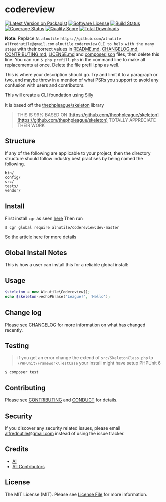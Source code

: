 # codereview

[![Latest Version on Packagist][ico-version]][link-packagist]
[![Software License][ico-license]](LICENSE.md)
[![Build Status][ico-travis]][link-travis]
[![Coverage Status][ico-scrutinizer]][link-scrutinizer]
[![Quality Score][ico-code-quality]][link-code-quality]
[![Total Downloads][ico-downloads]][link-downloads]

**Note:** Replace ```Al``` ```alnutile``` ```https://github.com/alnutile``` ```alfrednutile@gmail.com``` ```alnutile``` ```codereview``` ```CLI to help with the many steps``` with their correct values in [README.md](README.md), [CHANGELOG.md](CHANGELOG.md), [CONTRIBUTING.md](CONTRIBUTING.md), [LICENSE.md](LICENSE.md) and [composer.json](composer.json) files, then delete this line. You can run `$ php prefill.php` in the command line to make all replacements at once. Delete the file prefill.php as well.

This is where your description should go. Try and limit it to a paragraph or two, and maybe throw in a mention of what
PSRs you support to avoid any confusion with users and contributors.


This will create a CLI foundation using [Silly](https://github.com/mnapoli/silly)

It is based off the [thephpleague/skeleton](https://github.com/thephpleague/skeleton) library

>THIS IS 99% BASED ON [https://github.com/thephpleague/skeleton](https://github.com/thephpleague/skeleton)
>TOTALLY APPRECIATE THEIR WORK

## Structure

If any of the following are applicable to your project, then the directory structure should follow industry best practises by being named the following.

```
bin/        
config/
src/
tests/
vendor/
```


## Install

First install `cgr` as seen [here](https://github.com/consolidation/cgr)
Then run 
``` bash
$ cgr global require alnutile/codereview:dev-master
```

So the article [here](https://medium.com/@alnutile/php-cli-skeleton-c054eedde48f) for more details

## Global Install Notes

This is how a user can install this for a reliable global install:


## Usage

``` php
$skeleton = new Alnutile\Codereview();
echo $skeleton->echoPhrase('League!', 'Hello');
```

## Change log

Please see [CHANGELOG](CHANGELOG.md) for more information on what has changed recently.

## Testing

>if you get an error change the extend of 
>`src/SkeletonClass.php` to `\PHPUnit\Framework\TestCase`
>your install might have setup PHPUnit 6


``` bash
$ composer test
```

## Contributing

Please see [CONTRIBUTING](CONTRIBUTING.md) and [CONDUCT](CONDUCT.md) for details.

## Security

If you discover any security related issues, please email alfrednutile@gmail.com instead of using the issue tracker.

## Credits

- [Al][link-author]
- [All Contributors][link-contributors]

## License

The MIT License (MIT). Please see [License File](LICENSE.md) for more information.

[ico-version]: https://img.shields.io/packagist/v/alnutile/codereview.svg?style=flat-square
[ico-license]: https://img.shields.io/badge/license-MIT-brightgreen.svg?style=flat-square
[ico-travis]: https://img.shields.io/travis/alnutile/codereview/master.svg?style=flat-square
[ico-scrutinizer]: https://img.shields.io/scrutinizer/coverage/g/alnutile/codereview.svg?style=flat-square
[ico-code-quality]: https://img.shields.io/scrutinizer/g/alnutile/codereview.svg?style=flat-square
[ico-downloads]: https://img.shields.io/packagist/dt/alnutile/codereview.svg?style=flat-square

[link-packagist]: https://packagist.org/packages/alnutile/codereview
[link-travis]: https://travis-ci.org/alnutile/codereview
[link-scrutinizer]: https://scrutinizer-ci.com/g/alnutile/codereview/code-structure
[link-code-quality]: https://scrutinizer-ci.com/g/alnutile/codereview
[link-downloads]: https://packagist.org/packages/alnutile/codereview
[link-author]: https://github.com/alnutile
[link-contributors]: ../../contributors
